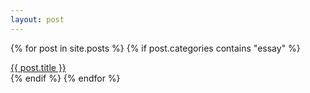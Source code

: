 ```yaml
---
layout: post
---
```

{% for post in site.posts %}
  {% if post.categories contains "essay" %}
  <div class="post">
    <a href="{{ post.url }}">{{ post.title }}</a>
  </div>
  {% endif %}
{% endfor %}